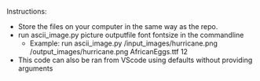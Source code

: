 Instructions:
- Store the files on your computer in the same way as the repo.
- run ascii_image.py picture outputfile font fontsize in the commandline
  - Example: run ascii_image.py /input_images/hurricane.png /output_images/hurricane.png AfricanEggs.ttf 12
- This code can also be ran from VScode using defaults without providing arguments
